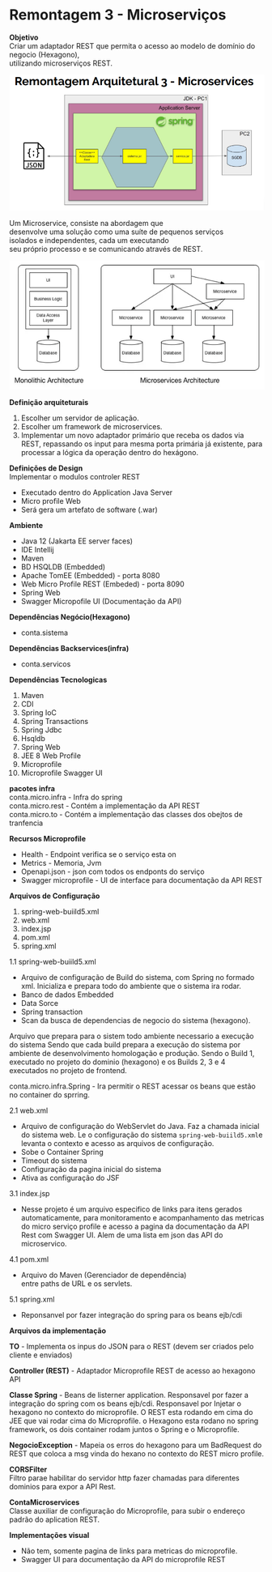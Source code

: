 # Remontagem 3 - Microserviços
**Objetivo**  
Criar um adaptador REST que permita o  acesso ao modelo de domínio do negocio (Hexagono),  
utilizando microserviços REST.


![](img/arq_microservico.png)

Um Microservice, consiste na abordagem que  
desenvolve uma
solução como uma suíte de pequenos serviços  
isolados e independentes, cada um executando  
seu próprio processo e se comunicando através
de REST.


![](img/microservicos.png)

**Definição arquiteturais**
1. Escolher um servidor de aplicação.
2. Escolher um framework de microservices.
3. Implementar um novo adaptador primário que
   receba os dados via REST, repassando os input
   para mesma porta primária já existente,
   para processar a lógica da operação dentro do
   hexágono.


**Definições de Design**  
Implementar o modulos controler REST
- Executado dentro do Application Java Server
- Micro profile Web
- Será gera um artefato de software (.war)

**Ambiente**
- Java 12 (Jakarta EE server faces)
- IDE Intellij
- Maven
- BD HSQLDB (Embedded)
- Apache TomEE (Embedded) - porta 8080
- Web Micro Profile REST (Embeded) - porta 8090
- Spring Web
- Swagger Micropofile UI (Documentação da API)

**Dependências Negócio(Hexagono)**
- conta.sistema

**Dependências Backservices(infra)**
- conta.servicos

**Dependências Tecnologicas**
1. Maven
2. CDI
3. Spring IoC
4. Spring Transactions
5. Spring Jdbc
6. Hsqldb
7. Spring Web
8. JEE 8 Web Profile
9. Microprofile
10. Microprofile Swagger UI


**pacotes infra**   
conta.micro.infra - Infra do spring  
conta.micro.rest - Contém a implementação da API REST    
conta.micro.to - Contém a implementação das classes dos obejtos de tranfencia


**Recursos Microprofile**
- Health - Endpoint verifica se o serviço esta on
- Metrics  - Memoria, Jvm
- Openapi.json - json com todos os endponts do serviço
- Swagger microprofile - UI de interface para documentação da API REST



**Arquivos de Configuração**
1. spring-web-buiild5.xml
2. web.xml
3. index.jsp
4. pom.xml
5. spring.xml


1.1 spring-web-buiild5.xml
- Arquivo de configuração de Build do sistema, com Spring no formado xml.
  Inicializa e prepara todo do ambiente que o sistema ira rodar.
- Banco de dados Embedded
- Data Sorce
- Spring transaction
- Scan da busca de dependencias de negocio do sistema (hexagono).

Arquivo que prepara para o sistem todo ambiente necessario a execução
do sistema
Sendo que cada build prepara a execução do sistema por ambiente de desenvolvimento
homologação e produção. Sendo o Build 1, executado no projeto do dominio (hexagono)
e os Builds 2, 3 e 4 executados no projeto de frontend.

conta.micro.infra.Spring - Ira permitir o REST acessar os
beans que estão no container do sprring.


2.1 web.xml
- Arquivo de configuração do WebServlet do Java.
  Faz a chamada inicial do sistema web.
  Le o configuração do sistema ```spring-web-buiild5.xml```e levanta
  o contexto e acesso as arquivos de configuração.
- Sobe o Container Spring
- Timeout do sistema
- Configuração da pagina inicial do sistema
- Ativa as configuração do JSF

3.1 index.jsp
- Nesse projeto é um arquivo especifico de links para itens gerados automaticamente,
  para monitoramento e acompanhamento das metricas   
  do micro serviço profile e acesso a pagina da documentação da API
  Rest com Swagger UI.
  Alem de uma lista em json das API do microservico.

4.1 pom.xml
- Arquivo do Maven (Gerenciador de dependência)  
  entre paths de URL e os servlets.

5.1 spring.xml
- Reponsanvel por fazer integração
  do spring para os beans ejb/cdi

**Arquivos da implementação**

**TO** - Implementa os inpus do JSON para o REST (devem ser criados pelo cliente e enviados)

**Controller (REST)** - Adaptador Microprofile REST de acesso ao hexagono API

**Classe Spring** - Beans de listerner application.
Responsavel por fazer a integração do spring com os beans
ejb/cdi. Responsavel por Injetar o hexagono no contexto do microprofile.
O REST esta rodando em cima do JEE que vai rodar cima do Microprofile.
o Hexagono esta rodano no spring framework, os dois container
rodam juntos o Spring e o Microprofile.

**NegocioException** - Mapeia os erros do hexagono para um BadRequest do REST
que coloca a msg vinda do hexano no contexto do REST micro profile.

**CORSFilter**  
Filtro parae habilitar do servidor http fazer chamadas para diferentes dominios
para expor a API Rest.

**ContaMicroservices**  
Classe auxiliar de configuração do Microprofile, para subir o endereço padrão
do aplication REST.

**Implementações visual**
- Não tem, somente pagina de links para metricas do microprofile.
- Swagger UI para documentação da API do microprofile REST
